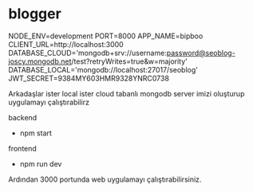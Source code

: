 # blogger

NODE_ENV=development
PORT=8000
APP_NAME=bipboo
CLIENT_URL=http://localhost:3000
DATABASE_CLOUD='mongodb+srv://username:password@seoblog-joscy.mongodb.net/test?retryWrites=true&w=majority'
DATABASE_LOCAL='mongodb://localhost:27017/seoblog'
JWT_SECRET=9384MY603HMR9328YNRC0738

Arkadaşlar ister local ister cloud tabanlı mongodb server imizi oluşturup  uygulamayı çalıştırabilirz

backend 
- npm start


frontend
- npm run dev

Ardından 3000 portunda web uygulamayı çalıştırabilirsiniz. 


